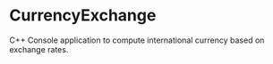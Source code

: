 # CurrencyExchange
C++ Console application to compute international currency based on exchange rates.
